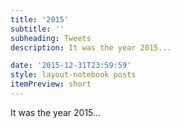 ```yaml
---
title: '2015'
subtitle: ''
subheading: Tweets
description: It was the year 2015...

date: '2015-12-31T23:59:59'
style: layout-notebook posts
itemPreview: short
---
```

It was the year 2015...
